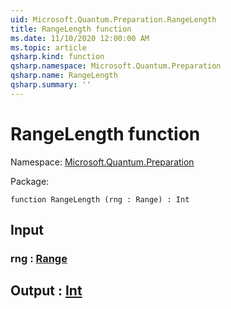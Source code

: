```yaml
---
uid: Microsoft.Quantum.Preparation.RangeLength
title: RangeLength function
ms.date: 11/10/2020 12:00:00 AM
ms.topic: article
qsharp.kind: function
qsharp.namespace: Microsoft.Quantum.Preparation
qsharp.name: RangeLength
qsharp.summary: ''
---
```


# RangeLength function

Namespace: [Microsoft.Quantum.Preparation](xref:Microsoft.Quantum.Preparation)

Package: [](https://nuget.org/packages/)




```qsharp
function RangeLength (rng : Range) : Int
```


## Input

### rng : [Range](xref:microsoft.quantum.lang-ref.range)





## Output : [Int](xref:microsoft.quantum.lang-ref.int)

